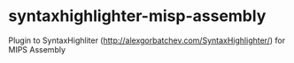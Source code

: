 # syntaxhighlighter-misp-assembly
Plugin to SyntaxHighliter (http://alexgorbatchev.com/SyntaxHighlighter/) for MIPS Assembly
